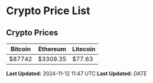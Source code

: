 # Crypto Price List

## Crypto Prices
| Bitcoin | Ethereum | Litecoin |
| ------- | -------- | -------- |
| $87742 | $3309.35 | $77.63 |
**Last Updated:** 2024-11-12 11:47 UTC
**Last Updated:** $DATE$
